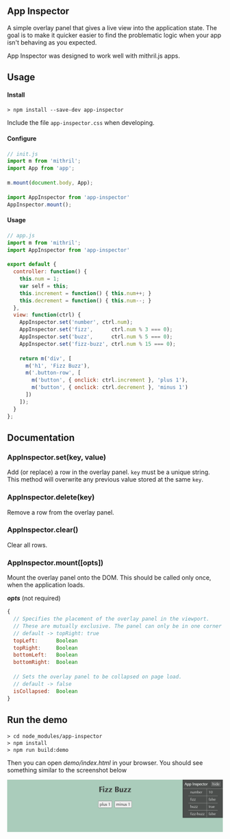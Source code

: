 ## App Inspector

A simple overlay panel that gives a live view into the application state. The goal is to make it quicker easier to find the problematic logic when your app isn't behaving as you expected.

App Inspector was designed to work well with mithril.js apps.

## Usage

#### Install

    > npm install --save-dev app-inspector

Include the file `app-inspector.css` when developing.

#### Configure

```javascript
// init.js
import m from 'mithril';
import App from 'app';

m.mount(document.body, App);

import AppInspector from 'app-inspector'
AppInspector.mount();
```

#### Usage

```javascript
// app.js
import m from 'mithril';
import AppInspector from 'app-inspector'

export default {
  controller: function() {
    this.num = 1;
    var self = this;
    this.increment = function() { this.num++; }
    this.decrement = function() { this.num--; }
  },
  view: function(ctrl) {
    AppInspector.set('number', ctrl.num);
    AppInspector.set('fizz',      ctrl.num % 3 === 0);
    AppInspector.set('buzz',      ctrl.num % 5 === 0);
    AppInspector.set('fizz-buzz', ctrl.num % 15 === 0);

    return m('div', [
      m('h1', 'Fizz Buzz'),
      m('.button-row', [
        m('button', { onclick: ctrl.increment }, 'plus 1'),
        m('button', { onclick: ctrl.decrement }, 'minus 1')
      ])
    ]);
  }
};
```

## Documentation

### AppInspector.set(key, value)

Add (or replace) a row in the overlay panel. `key` must be a unique string. This method will overwrite any previous value stored at the same `key`.

### AppInspector.delete(key)

Remove a row from the overlay panel.

### AppInspector.clear()

Clear all rows.

### AppInspector.mount([opts])

Mount the overlay panel onto the DOM. This should be called only once, when the application loads.

*__opts__* (not required)

```javascript
{
  // Specifies the placement of the overlay panel in the viewport.
  // These are mutually exclusive. The panel can only be in one corner at a time.
  // default -> topRight: true
  topLeft:      Boolean
  topRight:     Boolean
  bottomLeft:   Boolean
  bottomRight:  Boolean

  // Sets the overlay panel to be collapsed on page load.
  // default -> false
  isCollapsed:  Boolean
}
```

## Run the demo

    > cd node_modules/app-inspector
    > npm install
    > npm run build:demo

Then you can open _demo/index.html_ in your browser. You should see something similar to the screenshot below

![App Inspector demo](docs/demo-screenshot.png)
